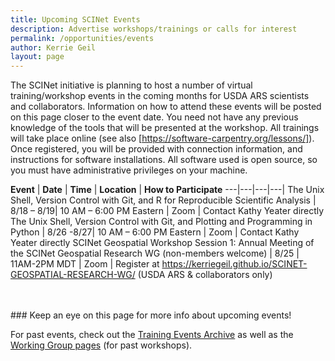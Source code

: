 ```yaml
---
title: Upcoming SCINet Events 
description: Advertise workshops/trainings or calls for interest
permalink: /opportunities/events
author: Kerrie Geil
layout: page
---
```


The SCINet initiative is planning to host a number of virtual training/workshop events in the coming months for USDA ARS scientists and collaborators. Information on how to attend these events will be posted on this page closer to the event date. You need not have any previous knowledge of the tools that will be presented at the workshop. All trainings will take place online (see also [https://software-carpentry.org/lessons/]). Once registered, you will be provided with connection information, and instructions for software installations. All software used is open source, so you must have administrative privileges on your machine.

**Event** | **Date** | **Time** | **Location** | **How to Participate**
---|---|---|---|
The Unix Shell, Version Control with Git, and R for Reproducible Scientific Analysis | 8/18 – 8/19| 10 AM – 6:00 PM Eastern | Zoom | Contact Kathy Yeater directly
The Unix Shell, Version Control with Git, and Plotting and Programming in Python | 8/26 -8/27| 10 AM – 6:00 PM Eastern | Zoom | Contact Kathy Yeater directly
SCINet Geospatial Workshop Session 1: Annual Meeting of the SCINet Geospatial Research WG (non-members welcome) | 8/25 | 11AM-2PM MDT | Zoom | Register at https://kerriegeil.github.io/SCINET-GEOSPATIAL-RESEARCH-WG/ (USDA ARS & collaborators only)


<br>
<br>
### Keep an eye on this page for more info about upcoming events!


For past events, check out the [Training Events Archive](/training-archive/) as well as the [Working Group pages](/working-groups/) (for past workshops).

